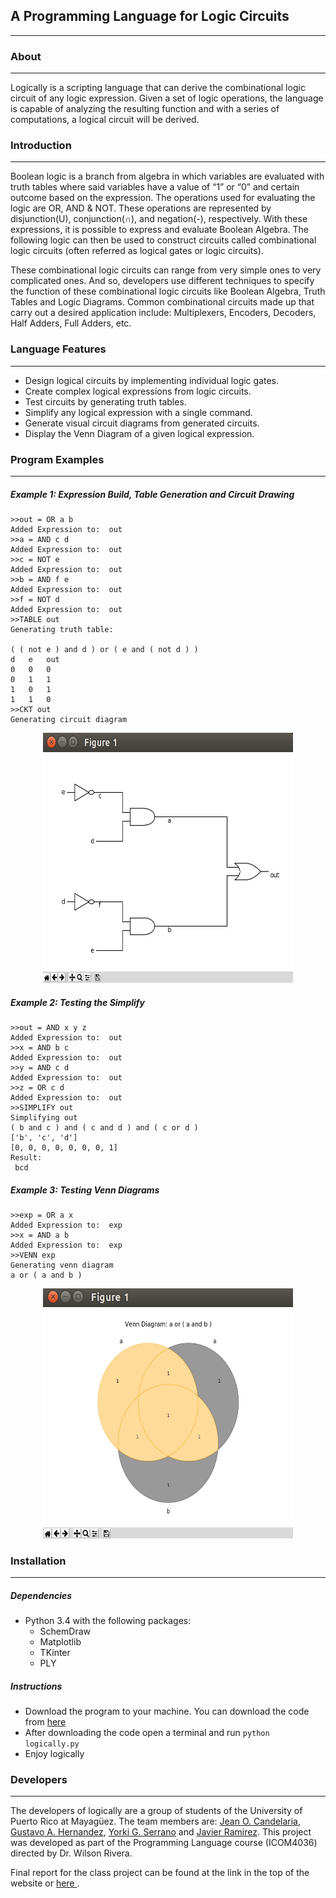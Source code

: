 ## A Programming Language for Logic Circuits

---

### **About**
---
Logically is a scripting language that can derive the combinational logic circuit of any logic expression. Given a set of logic operations, the language is capable of analyzing the resulting function and with a series of computations, a logical circuit will be derived.

### **Introduction**
---
Boolean logic is a branch from algebra in which variables are evaluated with truth tables where said variables have a value of “1” or “0” and certain outcome based on the expression. The operations used for evaluating the logic are OR, AND & NOT. These operations are represented by disjunction(U), conjunction(∩), and negation(-), respectively. With these expressions, it is possible to express and evaluate Boolean Algebra. The following logic can then be used to construct circuits called combinational logic circuits (often referred as logical gates or logic circuits). 

These combinational logic circuits can range from very simple ones to very complicated ones. And so, developers use different techniques to specify the function of these combinational logic circuits like Boolean Algebra, Truth Tables and Logic Diagrams. Common combinational circuits made up that carry out a desired application include: Multiplexers, Encoders, Decoders, Half Adders, Full Adders, etc.


### **Language Features**
---
* Design logical circuits by implementing individual logic gates.
* Create complex logical expressions from logic circuits.
* Test circuits by generating truth tables.
* Simplify any logical expression with a single command.
* Generate visual circuit diagrams from generated circuits.
* Display the Venn Diagram of a given logical expression.


### **Program Examples**
---
##### Example 1: Expression Build, Table Generation and Circuit Drawing
```
>>out = OR a b
Added Expression to:  out
>>a = AND c d 
Added Expression to:  out
>>c = NOT e
Added Expression to:  out
>>b = AND f e
Added Expression to:  out
>>f = NOT d
Added Expression to:  out
>>TABLE out
Generating truth table:

( ( not e ) and d ) or ( e and ( not d ) )
d	e	out
0	0	0
0	1	1
1	0	1
1	1	0
>>CKT out
Generating circuit diagram
```

<p align="center">
  <img src="https://raw.githubusercontent.com/javierramirezzayas/Logically/master/image_examples/logicallyCKT.png" alt="logicallyCKT" height="400" width="400"/></p>

##### **Example 2: Testing the Simplify**
```
>>out = AND x y z
Added Expression to:  out
>>x = AND b c
Added Expression to:  out
>>y = AND c d
Added Expression to:  out
>>z = OR c d
Added Expression to:  out
>>SIMPLIFY out
Simplifying out
( b and c ) and ( c and d ) and ( c or d )
['b', 'c', 'd']
[0, 0, 0, 0, 0, 0, 0, 1]
Result: 
 bcd
```

##### **Example 3: Testing Venn Diagrams**
```
>>exp = OR a x
Added Expression to:  exp
>>x = AND a b
Added Expression to:  exp
>>VENN exp
Generating venn diagram
a or ( a and b )
```

<p align="center">
  <img src="https://raw.githubusercontent.com/javierramirezzayas/Logically/master/image_examples/logicallyVENN.png" alt="logicallyCKT" height="400" width="400"/></p>


### **Installation**
---
##### Dependencies
* Python 3.4 with the following packages:
  * SchemDraw
  * Matplotlib
  * TKinter
  * PLY 
  
##### Instructions
* Download the program to your machine. You can download the code from <a href="https://github.com/javierramirezzayas/Logically/zipball/master"> here </a>
* After downloading the code open a terminal and run ```python logically.py```
* Enjoy logically
 
 
### **Developers**
---
The developers of logically are a group of students of the University of Puerto Rico at Mayagüez. The team members are: <a href="https://github.com/JeanOC19"> Jean O. Candelaria</a>, <a href="https://github.com/Gustavohernandez1"> Gustavo A. Hernandez</a>, <a href="https://github.com/YorkiSerrano"> Yorki G. Serrano</a> and <a href="https://github.com/javierramirezzayas"> Javier Ramirez</a>. This project was developed as part of the Programming Language course (ICOM4036) directed by Dr. Wilson Rivera.

Final report for the class project can be found at the link in the top of the website or <a href="https://raw.githubusercontent.com/javierramirezzayas/Logically/master/Documents/Final%20Report%20-%20Logically.pdf"> here </a>.
  
